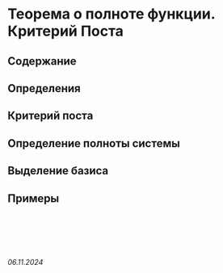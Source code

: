# Теорема о полноте функции. Критерий Поста

## Содержание

## Определения

## Критерий поста

## Определение полноты системы

## Выделение базиса

## Примеры


<br><br>
<br><br>

###### 06.11.2024